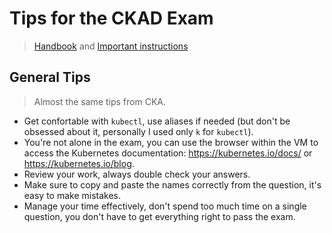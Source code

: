 
# Tips for the CKAD Exam

> [Handbook](https://docs.linuxfoundation.org/tc-docs/certification/lf-handbook2) and [Important instructions](https://docs.linuxfoundation.org/tc-docs/certification/tips-cka-and-ckad)

## General Tips

> Almost the same tips from CKA.

- Get confortable with `kubectl`, use aliases if needed (but don't be obsessed about it, personally I used only `k` for `kubectl`).
- You're not alone in the exam, you can use the browser within the VM to access the Kubernetes documentation: https://kubernetes.io/docs/ or https://kubernetes.io/blog.
- Review your work, always double check your answers.
- Make sure to copy and paste the names correctly from the question, it's easy to make mistakes.
- Manage your time effectively, don't spend too much time on a single question, you don't have to get everything right to pass the exam.

